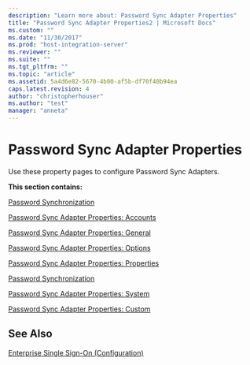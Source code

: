 ```yaml
---
description: "Learn more about: Password Sync Adapter Properties"
title: "Password Sync Adapter Properties2 | Microsoft Docs"
ms.custom: ""
ms.date: "11/30/2017"
ms.prod: "host-integration-server"
ms.reviewer: ""
ms.suite: ""
ms.tgt_pltfrm: ""
ms.topic: "article"
ms.assetid: 5a4d6e82-5670-4b00-af5b-df70f40b94ea
caps.latest.revision: 4
author: "christopherhouser"
ms.author: "test"
manager: "anneta"
---
```

# Password Sync Adapter Properties
Use these property pages to configure Password Sync Adapters.  
  
 **This section contains:**  
  
 [Password Synchronization](../core/password-synchronization1.md)  
  
 [Password Sync Adapter Properties: Accounts](../core/password-sync-adapter-properties-accounts1.md)  
  
 [Password Sync Adapter Properties: General](../core/password-sync-adapter-properties-general1.md)  
  
 [Password Sync Adapter Properties: Options](../core/password-sync-adapter-properties-options1.md)  
  
 [Password Sync Adapter Properties: Properties](../core/password-sync-adapter-properties-properties2.md)  
  
 [Password Synchronization](../core/password-synchronization1.md)  
  
 [Password Sync Adapter Properties: System](../core/password-sync-adapter-properties-system1.md)  
  
 [Password Sync Adapter Properties: Custom](../core/password-sync-adapter-properties-custom1.md)  
  
## See Also  
 [Enterprise Single Sign-On (Configuration)](../core/enterprise-single-sign-on-configuration-1.md)
